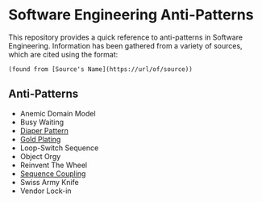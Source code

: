 # Software Engineering Anti-Patterns

This repository provides a quick reference to anti-patterns in Software Engineering. Information has been gathered from a variety of sources, which are cited using the format:

`(found from [Source's Name](https://url/of/source))`

## Anti-Patterns

* Anemic Domain Model
* Busy Waiting
* [Diaper Pattern](DiaperPattern.md)
* [Gold Plating](gold_plating.md)
* Loop-Switch Sequence
* Object Orgy
* Reinvent The Wheel
* [Sequence Coupling](sequence_coupling.md)
* Swiss Army Knife
* Vendor Lock-in

